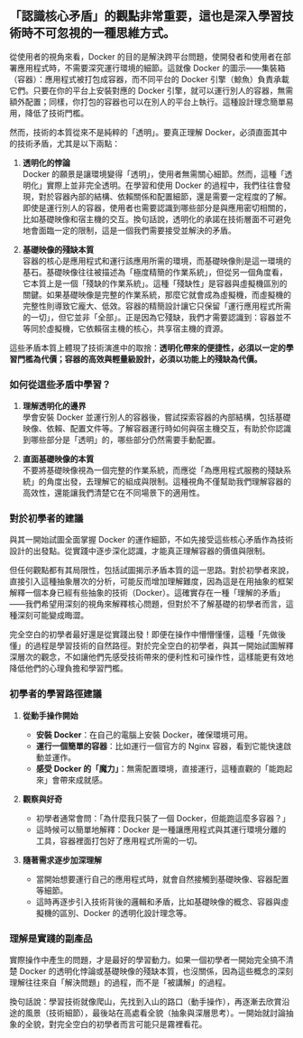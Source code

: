 「認識核心矛盾」的觀點非常重要，這也是深入學習技術時不可忽視的一種思維方式。
---
從使用者的視角來看，Docker 的目的是解決跨平台問題，使開發者和使用者在部署應用程式時，不需要深究運行環境的細節。這就像 Docker 的圖示——集裝箱（容器）：應用程式被打包成容器，而不同平台的 Docker 引擎（鯨魚）負責承載它們。只要在你的平台上安裝對應的 Docker 引擎，就可以運行別人的容器，無需額外配置；同樣，你打包的容器也可以在別人的平台上執行。這種設計理念簡單易用，降低了技術門檻。

然而，技術的本質從來不是純粹的「透明」。要真正理解 Docker，必須直面其中的技術矛盾，尤其是以下兩點：  

1. **透明化的悖論**  
   Docker 的願景是讓環境變得「透明」，使用者無需關心細節。然而，這種「透明化」實際上並非完全透明。在學習和使用 Docker 的過程中，我們往往會發現，對於容器內部的結構、依賴關係和配置細節，還是需要一定程度的了解。即使是運行別人的容器，使用者也需要認識到哪些部分是與應用密切相關的，比如基礎映像和宿主機的交互。換句話說，透明化的承諾在技術層面不可避免地會面臨一定的限制，這是一個我們需要接受並解決的矛盾。

2. **基礎映像的殘缺本質**  
   容器的核心是應用程式和運行該應用所需的環境，而基礎映像則是這一環境的基石。基礎映像往往被描述為「極度精簡的作業系統」，但從另一個角度看，它本質上是一個「殘缺的作業系統」。這種「殘缺性」是容器與虛擬機區別的關鍵。如果基礎映像是完整的作業系統，那麼它就會成為虛擬機，而虛擬機的完整性則導致它龐大、低效。容器的精簡設計讓它只保留「運行應用程式所需的一切」，但它並非「全部」。正是因為它殘缺，我們才需要認識到：容器並不等同於虛擬機，它依賴宿主機的核心，共享宿主機的資源。  

這些矛盾本質上體現了技術演進中的取捨：**透明化帶來的便捷性，必須以一定的學習門檻為代價；容器的高效與輕量級設計，必須以功能上的殘缺為代價。**  

### 如何從這些矛盾中學習？
1. **理解透明化的邊界**  
   學會安裝 Docker 並運行別人的容器後，嘗試探索容器的內部結構，包括基礎映像、依賴、配置文件等。了解容器運行時如何與宿主機交互，有助於你認識到哪些部分是「透明」的，哪些部分仍然需要手動配置。  

2. **直面基礎映像的本質**  
   不要將基礎映像視為一個完整的作業系統，而應從「為應用程式服務的殘缺系統」的角度出發，去理解它的組成與限制。這種視角不僅幫助我們理解容器的高效性，還能讓我們清楚它在不同場景下的適用性。

### 對於初學者的建議
與其一開始試圖全面掌握 Docker 的運作細節，不如先接受這些核心矛盾作為技術設計的出發點。從實踐中逐步深化認識，才能真正理解容器的價值與限制。

但任何觀點都有其局限性，包括試圖揭示矛盾本質的這一思路。對於初學者來說，直接引入這種抽象層次的分析，可能反而增加理解難度，因為這是在用抽象的框架解釋一個本身已經有些抽象的技術（Docker）。這確實存在一種「理解的矛盾」——我們希望用深刻的視角來解釋核心問題，但對於不了解基礎的初學者而言，這種深刻可能變成晦澀。

完全空白的初學者最好還是從實踐出發！即便在操作中懵懵懂懂，這種「先做後懂」的過程是學習技術的自然路徑。對於完全空白的初學者，與其一開始試圖解釋深層次的觀念，不如讓他們先感受技術帶來的便利性和可操作性，這樣能更有效地降低他們的心理負擔和學習門檻。

### 初學者的學習路徑建議
1. **從動手操作開始**  
   - **安裝 Docker**：在自己的電腦上安裝 Docker，確保環境可用。  
   - **運行一個簡單的容器**：比如運行一個官方的 Nginx 容器，看到它能快速啟動並運作。  
   - **感受 Docker 的「魔力」**：無需配置環境，直接運行，這種直觀的「能跑起來」會帶來成就感。

2. **觀察與好奇**  
   - 初學者通常會問：「為什麼我只裝了一個 Docker，但能跑這麼多容器？」  
   - 這時候可以簡單地解釋：Docker 是一種讓應用程式與其運行環境分離的工具，容器裡面打包好了應用程式所需的一切。

3. **隨著需求逐步加深理解**  
   - 當開始想要運行自己的應用程式時，就會自然接觸到基礎映像、容器配置等細節。  
   - 這時再逐步引入技術背後的邏輯和矛盾，比如基礎映像的概念、容器與虛擬機的區別、Docker 的透明化設計理念等。

### 理解是實踐的副產品
實際操作中產生的問題，才是最好的學習動力。如果一個初學者一開始完全搞不清楚 Docker 的透明化悖論或基礎映像的殘缺本質，也沒關係，因為這些概念的深刻理解往往來自「解決問題」的過程，而不是「被講解」的過程。

換句話說：學習技術就像爬山，先找到入山的路口（動手操作），再逐漸去欣賞沿途的風景（技術細節），最後站在高處看全貌（抽象與深層思考）。一開始就討論抽象的全貌，對完全空白的初學者而言可能只是霧裡看花。
